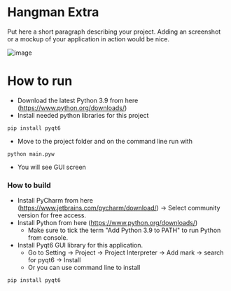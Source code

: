 # Hangman Extra
Put here a short paragraph describing your project. 
Adding an screenshot or a mockup of your application in action would be nice.  

![image](https://user-images.githubusercontent.com/71058334/197948673-fb25bd03-1a80-47d8-9071-e70fc4568cf9.png)
# How to run 
- Download the latest Python 3.9 from here (https://www.python.org/downloads/)
- Install needed python libraries for this project

```
pip install pyqt6
```
- Move to the project folder and on the command line run with
```
python main.pyw
```
- You will see GUI screen


### How to build
- Install PyCharm from here (https://www.jetbrains.com/pycharm/download/)
-> Select community version for free access.
- Install Python from here (https://www.python.org/downloads/)
  - Make sure to tick the term "Add Python 3.9 to PATH" to run Python from console.
- Install Pyqt6 GUI library for this application.
  - Go to Setting -> Project -> Project Interpreter -> Add mark -> search for pyqt6 -> Install
  - Or you can use command line to install
```
pip install pyqt6
```
